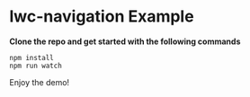 # lwc-navigation Example


**Clone the repo and get started with the following commands**

    npm install
    npm run watch

Enjoy the demo!
